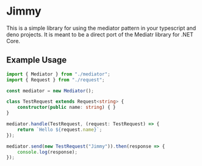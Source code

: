 # Jimmy

This is a simple library for using the mediator pattern in your typescript and deno projects.  It is meant to be a direct port of the Mediatr library for .NET Core.

## Example Usage

```ts
import { Mediator } from "./mediator";
import { Request } from "./request";

const mediator = new Mediator();

class TestRequest extends Request<string> {
    constructor(public name: string) { }
}

mediator.handle(TestRequest, (request: TestRequest) => {
    return `Hello ${request.name}`;
});

mediator.send(new TestRequest("Jimmy")).then(response => {
    console.log(response);
});
```